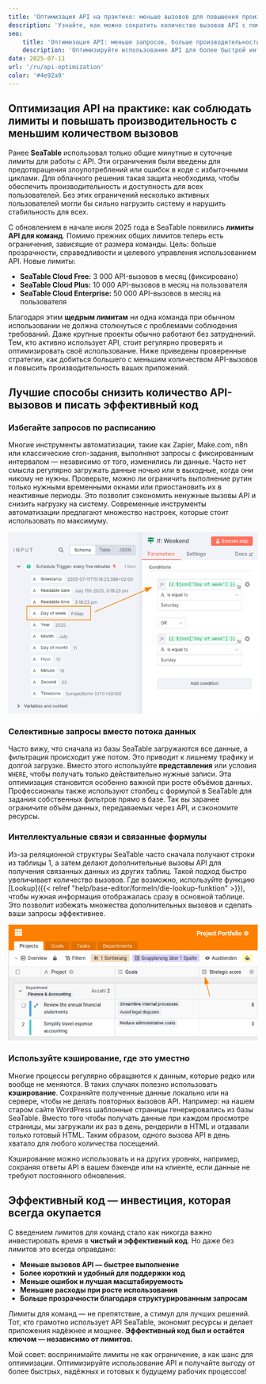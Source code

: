 ```yaml
---
title: 'Оптимизация API на практике: меньше вызовов для повышения производительности'
description: 'Узнайте, как можно сократить количество вызовов API с помощью интеллектуального использования API, соблюдая командные ограничения и одновременно стабильно повышая производительность своих приложений.'
seo:
    title: 'Оптимизация API: меньше запросов, больше производительности и эффективности'
    description: 'Оптимизируйте использование API для более быстрой интеграции, меньшего числа запросов и максимальной производительности.'
date: 2025-07-11
url: '/ru/api-optimization'
color: '#4e92a9'
---
```


## Оптимизация API на практике: как соблюдать лимиты и повышать производительность с меньшим количеством вызовов

Ранее **SeaTable** использовал только общие минутные и суточные лимиты для работы с API. Эти ограничения были введены для предотвращения злоупотреблений или ошибок в коде с избыточными циклами. Для облачного решения такая защита необходима, чтобы обеспечить производительность и доступность для всех пользователей. Без этих ограничений несколько активных пользователей могли бы сильно нагрузить систему и нарушить стабильность для всех.

С обновлением в начале июля 2025 года в SeaTable появились **лимиты API для команд**. Помимо прежних общих лимитов теперь есть ограничения, зависящие от размера команды. Цель: больше прозрачности, справедливости и целевого управления использованием API. Новые лимиты:

- **SeaTable Cloud Free:** 3 000 API-вызовов в месяц (фиксировано)
- **SeaTable Cloud Plus:** 10 000 API-вызовов в месяц на пользователя
- **SeaTable Cloud Enterprise:** 50 000 API-вызовов в месяц на пользователя

Благодаря этим **щедрым лимитам** ни одна команда при обычном использовании не должна столкнуться с проблемами соблюдения требований. Даже крупные проекты обычно работают без затруднений. Тем, кто активно использует API, стоит регулярно проверять и оптимизировать своё использование. Ниже приведены проверенные стратегии, как добиться большего с меньшим количеством API-вызовов и повысить производительность ваших приложений.

## Лучшие способы снизить количество API-вызовов и писать эффективный код

### Избегайте запросов по расписанию

Многие инструменты автоматизации, такие как Zapier, Make.com, n8n или классические cron-задания, выполняют запросы с фиксированным интервалом — независимо от того, изменились ли данные. Часто нет смысла регулярно загружать данные ночью или в выходные, когда они никому не нужны. Проверьте, можно ли ограничить выполнение рутин только нужными временными окнами или приостановить их в неактивные периоды. Это позволит сэкономить ненужные вызовы API и снизить нагрузку на систему. Современные инструменты автоматизации предлагают множество настроек, которые стоит использовать по максимуму.

![Автоматизации не всегда должны работать круглосуточно](n8n-limit-schedule.png 'Это условие IF в n8n, например, приостанавливает выполнение на выходных.')

### Селективные запросы вместо потока данных

Часто вижу, что сначала из базы SeaTable загружаются все данные, а фильтрация происходит уже потом. Это приводит к лишнему трафику и долгой загрузке. Вместо этого используйте **представления** или условия `WHERE`, чтобы получать только действительно нужные записи. Эта оптимизация становится особенно важной при росте объёмов данных. Профессионалы также используют столбец с формулой в SeaTable для задания собственных фильтров прямо в базе. Так вы заранее ограничите объём данных, передаваемых через API, и сэкономите ресурсы.

### Интеллектуальные связи и связанные формулы

Из-за реляционной структуры SeaTable часто сначала получают строки из таблицы 1, а затем делают дополнительные вызовы API для получения связанных данных из других таблиц. Такой подход быстро увеличивает количество вызовов. Где возможно, используйте функцию [Lookup]({{< relref "help/base-editor/formeln/die-lookup-funktion" >}}), чтобы нужная информация отображалась сразу в основной таблице. Это позволит избежать множества дополнительных вызовов и сделать ваши запросы эффективнее.

![](use-link-formula-columns.png 'Получайте нужную информацию через lookup в основной таблице, чтобы избежать повторных вызовов API')

### Используйте кэширование, где это уместно

Многие процессы регулярно обращаются к данным, которые редко или вообще не меняются. В таких случаях полезно использовать **кэширование**. Сохраняйте полученные данные локально или на сервере, чтобы не делать повторных вызовов API. Например: на нашем старом сайте WordPress шаблонные страницы генерировались из базы SeaTable. Вместо того чтобы получать данные при каждом просмотре страницы, мы загружали их раз в день, рендерили в HTML и отдавали только готовый HTML. Таким образом, одного вызова API в день хватало для любого количества посещений.

Кэширование можно использовать и на других уровнях, например, сохраняя ответы API в вашем бэкенде или на клиенте, если данные не требуют постоянного обновления.

## Эффективный код — инвестиция, которая всегда окупается

С введением лимитов для команд стало как никогда важно инвестировать время в **чистый и эффективный код**. Но даже без лимитов это всегда оправдано:

- **Меньше вызовов API — быстрее выполнение**
- **Более короткий и удобный для поддержки код**
- **Меньше ошибок и лучшая масштабируемость**
- **Меньшие расходы при росте использования**
- **Больше прозрачности благодаря структурированным запросам**

Лимиты для команд — не препятствие, а стимул для лучших решений. Тот, кто грамотно использует API SeaTable, экономит ресурсы и делает приложения надёжнее и мощнее. **Эффективный код был и остаётся ключом — независимо от лимитов.**

Мой совет: воспринимайте лимиты не как ограничение, а как шанс для оптимизации. Оптимизируйте использование API и получайте выгоду от более быстрых, надёжных и готовых к будущему рабочих процессов!
